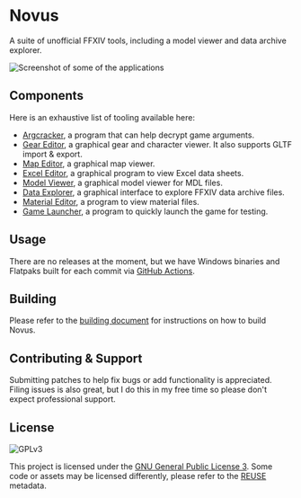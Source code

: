 # Novus

A suite of unofficial FFXIV tools, including a model viewer and data archive explorer.

![Screenshot of some of the applications](https://xiv.zone/novus.png)

## Components

Here is an exhaustive list of tooling available here:

* [Argcracker](apps/argcracker), a program that can help decrypt game arguments.
* [Gear Editor](apps/armoury), a graphical gear and character viewer. It also supports GLTF import & export.
* [Map Editor](apps/mapeditor), a graphical map viewer.
* [Excel Editor](apps/karuku), a graphical program to view Excel data sheets.
* [Model Viewer](apps/mdlviewer), a graphical model viewer for MDL files.
* [Data Explorer](apps/sagasu), a graphical interface to explore FFXIV data archive files.
* [Material Editor](apps/mateditor), a program to view material files.
* [Game Launcher](apps/gamelauncher), a program to quickly launch the game for testing.

## Usage

There are no releases at the moment, but we have Windows binaries and Flatpaks built for each commit via [GitHub Actions](https://github.com/redstrate/Novus/actions).

## Building

Please refer to the [building document](BUILDING.md) for instructions on how to build Novus.

## Contributing & Support

Submitting patches to help fix bugs or add functionality is appreciated. Filing issues is also great, but I do this in my free time so please don't expect professional support.

## License

![GPLv3](https://www.gnu.org/graphics/gplv3-127x51.png)

This project is licensed under the [GNU General Public License 3](LICENSE). Some code or assets may be licensed differently, please refer to the [REUSE](https://reuse.software/spec/) metadata.

